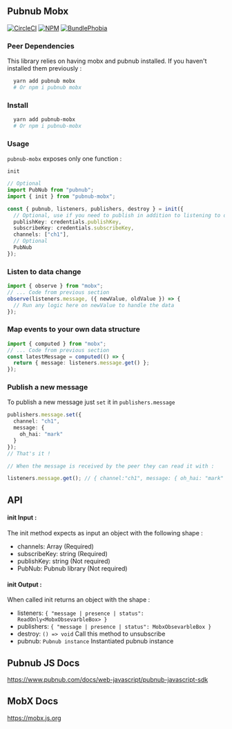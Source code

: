## Pubnub Mobx

[![CircleCI][circleci-badge]][circleci-href]
[![NPM][npm-version-badge]][npm-href]
[![BundlePhobia][bundlephobia-badge]][bundlephobia-href]

### Peer Dependencies

This library relies on having mobx and pubnub installed. If you haven't installed them previously :

```sh
  yarn add pubnub mobx
  # Or npm i pubnub mobx
```

### Install

```sh
  yarn add pubnub-mobx
  # Or npm i pubnub-mobx
```

### Usage

`pubnub-mobx` exposes only one function :

`init`

```typescript
// Optional
import PubNub from "pubnub";
import { init } from "pubnub-mobx";

const { pubnub, listeners, publishers, destroy } = init({
  // Optional, use if you need to publish in addition to listening to data
  publishKey: credentials.publishKey,
  subscribeKey: credentials.subscribeKey,
  channels: ["ch1"],
  // Optional
  PubNub
});
```

### Listen to data change

```typescript
import { observe } from "mobx";
// ... Code from previous section
observe(listeners.message, ({ newValue, oldValue }) => {
  // Run any logic here on newValue to handle the data
});
```

### Map events to your own data structure

```typescript
import { computed } from "mobx";
// ... Code from previous section
const latestMessage = computed(() => {
  return { message: listeners.message.get() };
});
```

### Publish a new message

To publish a new message just `set` it in `publishers.message`

```typescript
publishers.message.set({
  channel: "ch1",
  message: {
    oh_hai: "mark"
  }
});
// That's it !

// When the message is received by the peer they can read it with :

listeners.message.get(); // { channel:"ch1", message: { oh_hai: "mark" } }
```

## API

#### init Input :

The init method expects as input an object with the following shape :

- channels: Array<string> (Required)
- subscribeKey: string (Required)
- publishKey: string (Not required)
- PubNub: Pubnub library (Not required)

#### init Output :

When called init returns an object with the shape :

- listeners: `{ "message | presence | status": ReadOnly<MobxObsevarbleBox> }`
- publishers: `{ "message | presence | status": MobxObsevarbleBox }`
- destroy: `() => void` Call this method to unsubscribe
- pubnub: `Pubnub instance` Instantiated pubnub instance

## Pubnub JS Docs

https://www.pubnub.com/docs/web-javascript/pubnub-javascript-sdk

## MobX Docs

https://mobx.js.org

[circleci-href]: https://circleci.com/gh/rakannimer/pubnub-mobx
[circleci-badge]: https://img.shields.io/circleci/project/github/rakannimer/pubnub-mobx.svg
[npm-href]: https://www.npmjs.com/package/pubnub-mobx
[npm-version-badge]: https://img.shields.io/npm/v/pubnub-mobx.svg
[npm-license-badge]: https://img.shields.io/github/license/rakannimer/pubnub-mobx.svg
[bundlephobia-badge]: https://img.shields.io/bundlephobia/minzip/pubnub-mobx.svg
[bundlephobia-href]: https://bundlephobia.com/result?p=pubnub-mobx
